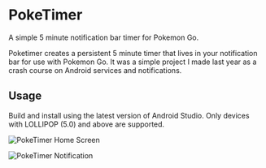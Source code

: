 # PokeTimer
A simple 5 minute notification bar timer for Pokemon Go.

Poketimer creates a persistent 5 minute timer that lives in your notification bar for use 
with Pokemon Go. It was a simple project I made last year as a crash course on Android
services and notifications.

## Usage
Build and install using the latest version of Android Studio. Only devices with LOLLIPOP (5.0) and above are supported.

![PokeTimer Home Screen](http://i.imgur.com/ENwOgZt.jpg)

![PokeTimer Notification](http://i.imgur.com/8m4tAZU.jpg)
